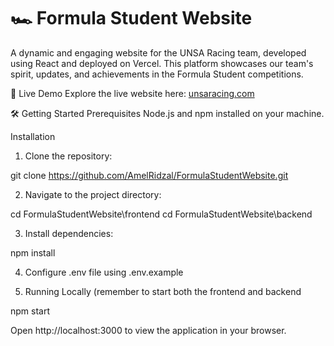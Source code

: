 # 🏎️ Formula Student Website
A dynamic and engaging website for the UNSA Racing team, developed using React and deployed on Vercel. This platform showcases our team's spirit, updates, and achievements in the Formula Student competitions.​

🚀 Live Demo
Explore the live website here: [unsaracing.com](https://www.unsaracing.com/)



🛠️ Getting Started
Prerequisites
Node.js and npm installed on your machine.​

Installation
1. Clone the repository:​

git clone https://github.com/AmelRidzal/FormulaStudentWebsite.git

2. Navigate to the project directory:​

cd FormulaStudentWebsite\frontend
cd FormulaStudentWebsite\backend

3. Install dependencies:​

npm install

4. Configure .env file using .env.example

5. Running Locally (remember to start both the frontend and backend
   
npm start

Open http://localhost:3000 to view the application in your browser.​



